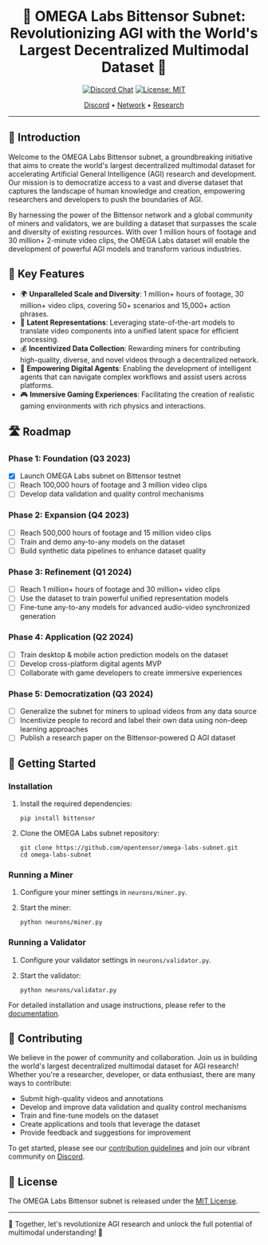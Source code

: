 <div align="center">

# 🌟 OMEGA Labs Bittensor Subnet: Revolutionizing AGI with the World's Largest Decentralized Multimodal Dataset 🌟 <!-- omit in toc -->
[![Discord Chat](https://img.shields.io/discord/308323056592486420.svg)](https://discord.gg/opentensor)
[![License: MIT](https://img.shields.io/badge/License-MIT-yellow.svg)](https://opensource.org/licenses/MIT) 

[Discord](https://discord.gg/opentensor) • [Network](https://opentensor.gitbook.io/bittensor/) • [Research](https://opentensor.gitbook.io/bittensor/bittensor-documentation/main-concepts)
</div>

---

## 🚀 Introduction

Welcome to the OMEGA Labs Bittensor subnet, a groundbreaking initiative that aims to create the world's largest decentralized multimodal dataset for accelerating Artificial General Intelligence (AGI) research and development. Our mission is to democratize access to a vast and diverse dataset that captures the landscape of human knowledge and creation, empowering researchers and developers to push the boundaries of AGI.

By harnessing the power of the Bittensor network and a global community of miners and validators, we are building a dataset that surpasses the scale and diversity of existing resources. With over 1 million hours of footage and 30 million+ 2-minute video clips, the OMEGA Labs dataset will enable the development of powerful AGI models and transform various industries.

## 🌈 Key Features

- 🌍 **Unparalleled Scale and Diversity**: 1 million+ hours of footage, 30 million+ video clips, covering 50+ scenarios and 15,000+ action phrases.
- 🧠 **Latent Representations**: Leveraging state-of-the-art models to translate video components into a unified latent space for efficient processing.
- 💰 **Incentivized Data Collection**: Rewarding miners for contributing high-quality, diverse, and novel videos through a decentralized network.
- 🤖 **Empowering Digital Agents**: Enabling the development of intelligent agents that can navigate complex workflows and assist users across platforms.
- 🎮 **Immersive Gaming Experiences**: Facilitating the creation of realistic gaming environments with rich physics and interactions.

## 🛣️ Roadmap

### Phase 1: Foundation (Q3 2023)
- [x] Launch OMEGA Labs subnet on Bittensor testnet
- [ ] Reach 100,000 hours of footage and 3 million video clips
- [ ] Develop data validation and quality control mechanisms

### Phase 2: Expansion (Q4 2023)
- [ ] Reach 500,000 hours of footage and 15 million video clips
- [ ] Train and demo any-to-any models on the dataset
- [ ] Build synthetic data pipelines to enhance dataset quality

### Phase 3: Refinement (Q1 2024)
- [ ] Reach 1 million+ hours of footage and 30 million+ video clips
- [ ] Use the dataset to train powerful unified representation models
- [ ] Fine-tune any-to-any models for advanced audio-video synchronized generation

### Phase 4: Application (Q2 2024)
- [ ] Train desktop & mobile action prediction models on the dataset
- [ ] Develop cross-platform digital agents MVP
- [ ] Collaborate with game developers to create immersive experiences

### Phase 5: Democratization (Q3 2024)
- [ ] Generalize the subnet for miners to upload videos from any data source
- [ ] Incentivize people to record and label their own data using non-deep learning approaches
- [ ] Publish a research paper on the Bittensor-powered Ω AGI dataset

## 🚀 Getting Started

### Installation

1. Install the required dependencies:
   ```
   pip install bittensor
   ```

2. Clone the OMEGA Labs subnet repository:
   ```
   git clone https://github.com/opentensor/omega-labs-subnet.git
   cd omega-labs-subnet
   ```

### Running a Miner

1. Configure your miner settings in `neurons/miner.py`.

2. Start the miner:
   ```
   python neurons/miner.py
   ```

### Running a Validator

1. Configure your validator settings in `neurons/validator.py`.

2. Start the validator:
   ```
   python neurons/validator.py
   ```

For detailed installation and usage instructions, please refer to the [documentation](./docs).

## 🤝 Contributing

We believe in the power of community and collaboration. Join us in building the world's largest decentralized multimodal dataset for AGI research! Whether you're a researcher, developer, or data enthusiast, there are many ways to contribute:

- Submit high-quality videos and annotations
- Develop and improve data validation and quality control mechanisms
- Train and fine-tune models on the dataset
- Create applications and tools that leverage the dataset
- Provide feedback and suggestions for improvement

To get started, please see our [contribution guidelines](./CONTRIBUTING.md) and join our vibrant community on [Discord](https://discord.gg/opentensor).

## 📄 License

The OMEGA Labs Bittensor subnet is released under the [MIT License](./LICENSE).

---

🌟 Together, let's revolutionize AGI research and unlock the full potential of multimodal understanding! 🌟
</div>

